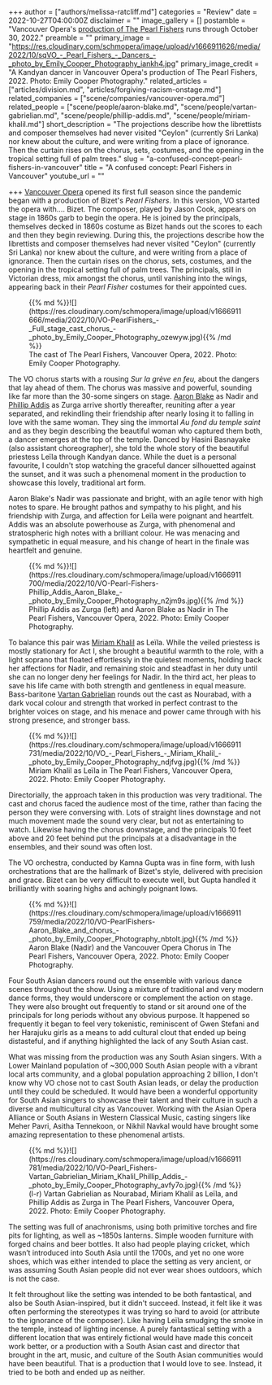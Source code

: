 +++
author = ["authors/melissa-ratcliff.md"]
categories = "Review"
date = 2022-10-27T04:00:00Z
disclaimer = ""
image_gallery = []
postamble = "Vancouver Opera's [production of The Pearl Fishers](https://www.vancouveropera.ca/whats-on/pearl-fishers/) runs through October 30, 2022."
preamble = ""
primary_image = "https://res.cloudinary.com/schmopera/image/upload/v1666911626/media/2022/10/sqVO_-_Pearl_Fishers_-_Dancers_-_photo_by_Emily_Cooper_Photography_iankh4.jpg"
primary_image_credit = "A Kandyan dancer in Vancouver Opera's production of The Pearl Fishers, 2022. Photo: Emily Cooper Photography."
related_articles = ["articles/division.md", "articles/forgiving-racism-onstage.md"]
related_companies = ["scene/companies/vancouver-opera.md"]
related_people = ["scene/people/aaron-blake.md", "scene/people/vartan-gabrielian.md", "scene/people/phillip-addis.md", "scene/people/miriam-khalil.md"]
short_description = "The projections describe how the librettists and composer themselves had never visited \"Ceylon\" (currently Sri Lanka) nor knew about the culture, and were writing from a place of ignorance. Then the curtain rises on the chorus, sets, costumes, and the opening in the tropical setting full of palm trees."
slug = "a-confused-concept-pearl-fishers-in-vancouver"
title = "A confused concept: Pearl Fishers in Vancouver"
youtube_url = ""

+++
[Vancouver Opera](/scene/companies/vancouver-opera/) opened its first full season since the pandemic began with a production of Bizet's _Pearl Fishers_. In this version, VO started the opera with…. Bizet. The composer, played by Jason Cook, appears on stage in 1860s garb to begin the opera. He is joined by the principals, themselves decked in 1860s costume as Bizet hands out the scores to each and then they begin reviewing. During this, the projections describe how the librettists and composer themselves had never visited "Ceylon" (currently Sri Lanka) nor knew about the culture, and were writing from a place of ignorance. Then the curtain rises on the chorus, sets, costumes, and the opening in the tropical setting full of palm trees. The principals, still in Victorian dress, mix amongst the chorus, until vanishing into the wings, appearing back in their _Pearl Fisher_ costumes for their appointed cues.

<figure data-type="image">{{% md %}}![](https://res.cloudinary.com/schmopera/image/upload/v1666911666/media/2022/10/VO-PearlFishers_-_Full_stage_cast_chorus_-_photo_by_Emily_Cooper_Photography_ozewyw.jpg){{% /md %}}

<figcaption>The cast of The Pearl Fishers, Vancouver Opera, 2022. Photo: Emily Cooper Photography.</figcaption>  
</figure>

The VO chorus starts with a rousing _Sur la grève en feu,_ about the dangers that lay ahead of them. The chorus was massive and powerful, sounding like far more than the 30-some singers on stage. [Aaron Blake](/scene/people/aaron-blake/) as Nadir and [Phillip Addis](/scene/people/phillip-addis/) as Zurga arrive shortly thereafter, reuniting after a year separated, and rekindling their friendship after nearly losing it to falling in love with the same woman. They sing the immortal _Au fond du temple saint_ and as they begin describing the beautiful woman who captured them both, a dancer emerges at the top of the temple. Danced by Hasini Basnayake (also assistant choreographer), she told the whole story of the beautiful priestess Leïla through Kandyan dance. While the duet is a personal favourite, I couldn't stop watching the graceful dancer silhouetted against the sunset, and it was such a phenomenal moment in the production to showcase this lovely, traditional art form.

Aaron Blake's Nadir was passionate and bright, with an agile tenor with high notes to spare. He brought pathos and sympathy to his plight, and his friendship with Zurga, and affection for Leïla were poignant and heartfelt. Addis was an absolute powerhouse as Zurga, with phenomenal and stratospheric high notes with a brilliant colour. He was menacing and sympathetic in equal measure, and his change of heart in the finale was heartfelt and genuine.

<figure data-type="image">{{% md %}}![](https://res.cloudinary.com/schmopera/image/upload/v1666911700/media/2022/10/VO-Pearl-Fishers-Phillip_Addis_Aaron_Blake_-_photo_by_Emily_Cooper_Photography_n2jm9s.jpg){{% /md %}}

<figcaption>Phillip Addis as Zurga (left) and Aaron Blake as Nadir in The Pearl Fishers, Vancouver Opera, 2022. Photo: Emily Cooper Photography.</figcaption>  
</figure>

To balance this pair was [Miriam Khalil](/scene/people/miriam-khalil/) as Leïla. While the veiled priestess is mostly stationary for Act I, she brought a beautiful warmth to the role, with a light soprano that floated effortlessly in the quietest moments, holding back her affections for Nadir, and remaining stoic and steadfast in her duty until she can no longer deny her feelings for Nadir. In the third act, her pleas to save his life came with both strength and gentleness in equal measure. Bass-baritone [Vartan Gabrielian](/scene/people/vartan-gabrielian/) rounds out the cast as Nourabad, with a dark vocal colour and strength that worked in perfect contrast to the brighter voices on stage, and his menace and power came through with his strong presence, and stronger bass.

<figure data-type="image">{{% md %}}![](https://res.cloudinary.com/schmopera/image/upload/v1666911731/media/2022/10/VO_-_Pearl_Fishers_-_Miriam_Khalil_-_photo_by_Emily_Cooper_Photography_ndjfvg.jpg){{% /md %}}

<figcaption>Miriam Khalil as Leïla in The Pearl Fishers, Vancouver Opera, 2022. Photo: Emily Cooper Photography.</figcaption>  
</figure>

Directorially, the approach taken in this production was very traditional. The cast and chorus faced the audience most of the time, rather than facing the person they were conversing with. Lots of straight lines downstage and not much movement made the sound very clear, but not as entertaining to watch. Likewise having the chorus downstage, and the principals 10 feet above and 20 feet behind put the principals at a disadvantage in the ensembles, and their sound was often lost.

The VO orchestra, conducted by Kamna Gupta was in fine form, with lush orchestrations that are the hallmark of Bizet's style, delivered with precision and grace. Bizet can be very difficult to execute well, but Gupta handled it brilliantly with soaring highs and achingly poignant lows.

<figure data-type="image">{{% md %}}![](https://res.cloudinary.com/schmopera/image/upload/v1666911759/media/2022/10/VO-PearlFishers-Aaron_Blake_and_chorus_-_photo_by_Emily_Cooper_Photography_nbtolt.jpg){{% /md %}}

<figcaption>Aaron Blake (Nadir) and the Vancouver Opera Chorus in The Pearl Fishers, Vancouver Opera, 2022. Photo: Emily Cooper Photography.</figcaption>  
</figure>

Four South Asian dancers round out the ensemble with various dance scenes throughout the show. Using a mixture of traditional and very modern dance forms, they would underscore or complement the action on stage. They were also brought out frequently to stand or sit around one of the principals for long periods without any obvious purpose. It happened so frequently it began to feel very tokenistic, reminiscent of Gwen Stefani and her Harajuku girls as a means to add cultural clout that ended up being distasteful, and if anything highlighted the lack of any South Asian cast.

What was missing from the production was any South Asian singers. With a Lower Mainland population of \~300,000 South Asian people with a vibrant local arts community, and a global population approaching 2 billion, I don't know why VO chose not to cast South Asian leads, or delay the production until they could be scheduled. It would have been a wonderful opportunity for South Asian singers to showcase their talent and their culture in such a diverse and multicultural city as Vancouver. Working with the Asian Opera Alliance or South Asians in Western Classical Music, casting singers like Meher Pavri, Asitha Tennekoon, or Nikhil Navkal would have brought some amazing representation to these phenomenal artists.

<figure data-type="image">{{% md %}}![](https://res.cloudinary.com/schmopera/image/upload/v1666911781/media/2022/10/VO-Pearl_Fishers-Vartan_Gabrielian_Miriam_Khalil_Phillip_Addis_-_photo_by_Emily_Cooper_Photography_avfy7o.jpg){{% /md %}}

<figcaption>(l-r) Vartan Gabrielian as Nourabad, Miriam Khalil as Leïla, and Phillip Addis as Zurga in The Pearl Fishers, Vancouver Opera, 2022. Photo: Emily Cooper Photography.</figcaption>  
</figure>

The setting was full of anachronisms, using both primitive torches and fire pits for lighting, as well as \~1850s lanterns. Simple wooden furniture with forged chains and beer bottles. It also had people playing cricket, which wasn’t introduced into South Asia until the 1700s, and yet no one wore shoes, which was either intended to place the setting as very ancient, or was assuming South Asian people did not ever wear shoes outdoors, which is not the case.

It felt throughout like the setting was intended to be both fantastical, and also be South Asian-inspired, but it didn't succeed. Instead, it felt like it was often performing the stereotypes it was trying so hard to avoid (or attribute to the ignorance of the composer). Like having Leïla smudging the smoke in the temple, instead of lighting incense. A purely fantastical setting with a different location that was entirely fictional would have made this conceit work better, or a production with a South Asian cast and director that brought in the art, music, and culture of the South Asian communities would have been beautiful. That is a production that I would love to see. Instead, it tried to be both and ended up as neither.